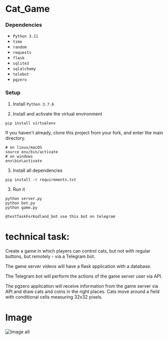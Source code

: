 # Cat_Game


### Dependencies

- `Python 3.11`
- `time`
- `random`
-  `requests`
-  `flask`
-  `sqlite3`
-  `sqlalchemy`
-  `telebot`
-  `pgzero `

### Setup

1. Install `Python 3.7.6`

2. Install and activate the virtual environment
```
pip install virtualenv
```

If you haven't already, clone this project from your fork, and enter the main directory.

```
# on linux/macOS
source env/bin/activate
# on windows
env\bin\activate
```

3. Install all dependencies

```
pip install -r requirements.txt
```

3. Run it

```
python server.py
python bot.py
python game.py

@testTaskForKodland_bot use this bot on telegram
```

# technical task:

Create a game in which players can control cats, but not with regular buttons, but remotely - via a Telegram bot.

The game server videos will have a flask application with a database.

The Telegram bot will perform the actions of the game server user via API.

The pgzero application will receive information from the game server via API and draw cats and coins in the right places. Cats move around a field with conditional cells measuring 32x32 pixels.


# Image 

![Image alt](https://github.com/bottlin-rnbclub/Cat_Game/tree/main/imageForGit/1.png)
